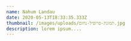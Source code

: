 ```yaml
---
name: Nahum Landau
date: 2020-05-13T18:33:35.333Z
thumbnail: /images/uploads/תמונת-פרופיל-נחום.jpg
description: lorem ipsum....
---
```

